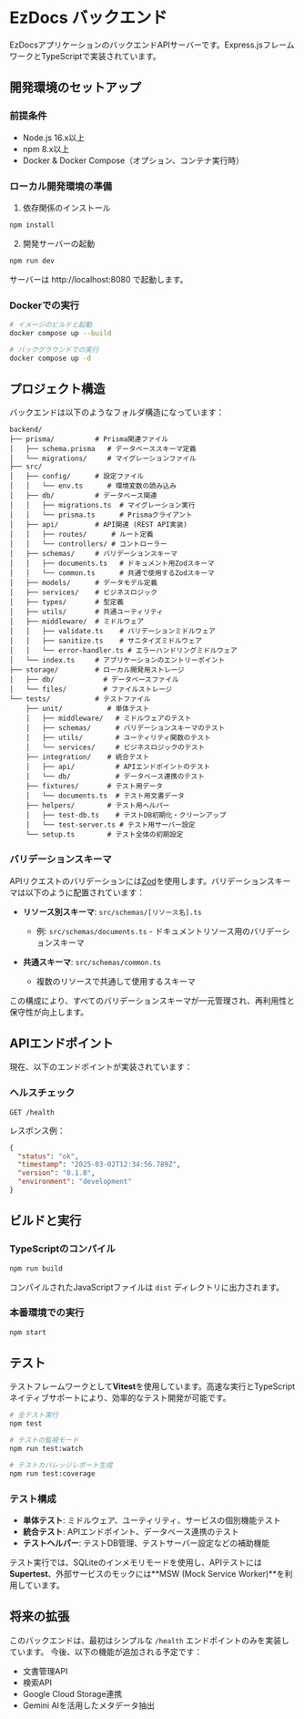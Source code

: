 # EzDocs バックエンド

EzDocsアプリケーションのバックエンドAPIサーバーです。Express.jsフレームワークとTypeScriptで実装されています。

## 開発環境のセットアップ

### 前提条件

- Node.js 16.x以上
- npm 8.x以上
- Docker & Docker Compose（オプション、コンテナ実行時）

### ローカル開発環境の準備

1. 依存関係のインストール

```bash
npm install
```

2. 開発サーバーの起動

```bash
npm run dev
```

サーバーは http://localhost:8080 で起動します。

### Dockerでの実行

```bash
# イメージのビルドと起動
docker compose up --build

# バックグラウンドでの実行
docker compose up -d
```

## プロジェクト構造

バックエンドは以下のようなフォルダ構造になっています：

```
backend/
├── prisma/          # Prisma関連ファイル
│   ├── schema.prisma   # データベーススキーマ定義
│   └── migrations/     # マイグレーションファイル
├── src/
│   ├── config/      # 設定ファイル
│   │   └── env.ts      # 環境変数の読み込み
│   ├── db/          # データベース関連
│   │   ├── migrations.ts  # マイグレーション実行
│   │   └── prisma.ts      # Prismaクライアント
│   ├── api/         # API関連 (REST API実装)
│   │   ├── routes/      # ルート定義
│   │   └── controllers/ # コントローラー
│   ├── schemas/     # バリデーションスキーマ
│   │   ├── documents.ts   # ドキュメント用Zodスキーマ
│   │   └── common.ts      # 共通で使用するZodスキーマ
│   ├── models/      # データモデル定義
│   ├── services/    # ビジネスロジック
│   ├── types/       # 型定義
│   ├── utils/       # 共通ユーティリティ
│   ├── middleware/  # ミドルウェア
│   │   ├── validate.ts    # バリデーションミドルウェア
│   │   ├── sanitize.ts    # サニタイズミドルウェア
│   │   └── error-handler.ts # エラーハンドリングミドルウェア
│   └── index.ts     # アプリケーションのエントリーポイント
├── storage/         # ローカル開発用ストレージ
│   ├── db/            # データベースファイル
│   └── files/         # ファイルストレージ
└── tests/           # テストファイル
    ├── unit/           # 単体テスト
    │   ├── middleware/   # ミドルウェアのテスト
    │   ├── schemas/      # バリデーションスキーマのテスト
    │   ├── utils/        # ユーティリティ関数のテスト
    │   └── services/     # ビジネスロジックのテスト
    ├── integration/    # 統合テスト
    │   ├── api/          # APIエンドポイントのテスト
    │   └── db/           # データベース連携のテスト
    ├── fixtures/       # テスト用データ
    │   └── documents.ts  # テスト用文書データ
    ├── helpers/        # テスト用ヘルパー
    │   ├── test-db.ts    # テストDB初期化・クリーンアップ
    │   └── test-server.ts # テスト用サーバー設定
    └── setup.ts        # テスト全体の初期設定
```

### バリデーションスキーマ

APIリクエストのバリデーションには[Zod](https://github.com/colinhacks/zod)を使用します。バリデーションスキーマは以下のように配置されています：

- **リソース別スキーマ**: `src/schemas/[リソース名].ts`
  - 例: `src/schemas/documents.ts` - ドキュメントリソース用のバリデーションスキーマ
  
- **共通スキーマ**: `src/schemas/common.ts`
  - 複数のリソースで共通して使用するスキーマ

この構成により、すべてのバリデーションスキーマが一元管理され、再利用性と保守性が向上します。

## APIエンドポイント

現在、以下のエンドポイントが実装されています：

### ヘルスチェック

```
GET /health
```

レスポンス例：

```json
{
  "status": "ok",
  "timestamp": "2025-03-02T12:34:56.789Z",
  "version": "0.1.0",
  "environment": "development"
}
```

## ビルドと実行

### TypeScriptのコンパイル

```bash
npm run build
```

コンパイルされたJavaScriptファイルは `dist` ディレクトリに出力されます。

### 本番環境での実行

```bash
npm start
```

## テスト

テストフレームワークとして**Vitest**を使用しています。高速な実行とTypeScriptネイティブサポートにより、効率的なテスト開発が可能です。

```bash
# 全テスト実行
npm test

# テストの監視モード
npm run test:watch

# テストカバレッジレポート生成
npm run test:coverage
```

### テスト構成

- **単体テスト**: ミドルウェア、ユーティリティ、サービスの個別機能テスト
- **統合テスト**: APIエンドポイント、データベース連携のテスト
- **テストヘルパー**: テストDB管理、テストサーバー設定などの補助機能

テスト実行では、SQLiteのインメモリモードを使用し、APIテストには**Supertest**、外部サービスのモックには**MSW (Mock Service Worker)**を利用しています。

## 将来の拡張

このバックエンドは、最初はシンプルな `/health` エンドポイントのみを実装しています。
今後、以下の機能が追加される予定です：

- 文書管理API
- 検索API
- Google Cloud Storage連携
- Gemini AIを活用したメタデータ抽出
